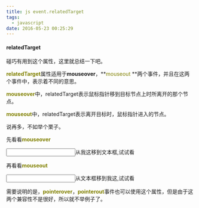 ```yaml
---
title: js event.relatedTarget
tags:
  - javascript
date: 2016-05-23 00:25:29
---
```


#### relatedTarget

碰巧有用到这个属性，这里就总结一下吧。<!--more-->

<span style="font-size: 14px; color: #808000;">**relatedTarget**</span>属性适用于**mouseover**，<span style="font-size: 14px;">**<span style="color: #808000;">mouseout</span> **</span>两个事件，并且在这两个事件中，表示着不同的意思。

<span style="color: #808000;">**mouseover**</span>中，relatedTarget表示鼠标指针移到目标节点上时所离开的那个节点。

<span style="color: #808000;">**mouseout**</span>中，relatedTarget表示离开目标时，鼠标指针进入的节点。

说再多，不如举个栗子。

先看看<span style="color: #808000; font-size: 14px;">**mouseover**</span>

<input id="mouseover" type="text" /><a>从我这移到文本框,试试看</a>

再看看<span style="color: #808000; font-size: 14px;">**mouseout**</span>

<input id="mouseout" type="text" /><a>从文本框移到我这,试试看</a>

需要说明的是，<span style="color: #808000; font-size: 14px;">**pointerover**</span>，<span style="color: #808000; font-size: 14px;">**pointerout**</span>事件也可以使用这个属性，但是由于这两个兼容性不是很好，所以就不举例子了。

<script>// <![CDATA[
document.getElementById('mouseover').onmouseover = function(event){
    alert(event.relatedTarget.tagName);
};
document.getElementById('mouseout').onmouseout = function(event) {
    alert(event.relatedTarget.tagName);
};
// ]]></script>